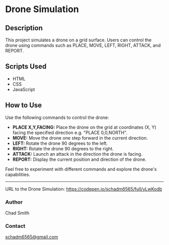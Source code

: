 # Drone Simulation

## Description

This project simulates a drone on a grid surface. Users can control the drone using commands such as PLACE, MOVE, LEFT, RIGHT, ATTACK, and REPORT.

## Scripts Used

- HTML
- CSS
- JavaScript

## How to Use

Use the following commands to control the drone:
 - **PLACE X,Y,FACING:** Place the drone on the grid at coordinates (X, Y) facing the specified direction e.g. "PLACE 0,0,NORTH".
 - **MOVE:** Move the drone one step forward in the current direction.
 - **LEFT:** Rotate the drone 90 degrees to the left.
 - **RIGHT:** Rotate the drone 90 degrees to the right.
 - **ATTACK:** Launch an attack in the direction the drone is facing.
 - **REPORT:** Display the current position and direction of the drone.


Feel free to experiment with different commands and explore the drone's capabilities.

---

URL to the Drone Simulation: https://codepen.io/schadm6565/full/yLwKodb

### Author

Chad Smith

### Contact

schadm6565@gmail.com
